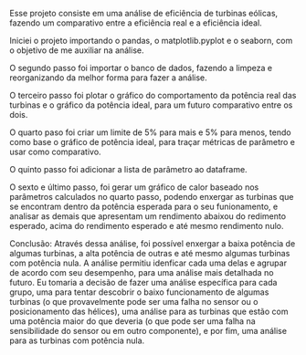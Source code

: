 Esse projeto consiste em uma análise de eficiência de turbinas eólicas, fazendo um comparativo entre a eficiência real e a eficiência ideal.

 Iniciei o projeto importando o pandas, o matplotlib.pyplot e o seaborn, com o objetivo de me auxiliar na análise.
 
  O segundo passo foi importar o banco de dados, fazendo a limpeza e reorganizando da melhor forma para fazer a análise. 
  
  O terceiro passo foi plotar o gráfico do comportamento da potência real das turbinas e o gráfico da potência ideal, para um futuro comparativo entre os dois. 
  
  O quarto paso foi criar um limite de 5% para mais e 5% para menos, tendo como base o gráfico de potência ideal, para traçar métricas de parâmetro e usar como comparativo.
  
  O quinto passo foi adicionar a lista de parâmetro ao dataframe. 
  
  O sexto e último passo, foi gerar um gráfico de calor baseado nos parâmetros calculados no quarto passo, podendo enxergar as turbinas que se encontram dentro da potência esperada para o seu funionamento, e analisar as demais que apresentam um rendimento abaixou do redimento esperado, acima do rendimento esperado e até mesmo rendimento nulo. 

  Conclusão: Através dessa análise, foi possível enxergar a baixa potência de algumas turbinas, a alta potência de outras e até mesmo algumas turbinas com potência nula. A análise permitiu idenficar cada uma delas e agrupar de acordo com seu desempenho, para uma análise mais detalhada no futuro. Eu tomaria a decisão de fazer uma análise específica para cada grupo, uma para tentar descobrir o baixo funcionamento de algumas turbinas (o que provavelmente pode ser uma falha no sensor ou o posicionamento das hélices), uma análise para as turbinas que estão com uma potência maior do que deveria (o que pode ser uma falha na sensibilidade do sensor ou em outro componente), e por fim, uma análise para as turbinas com potência nula.